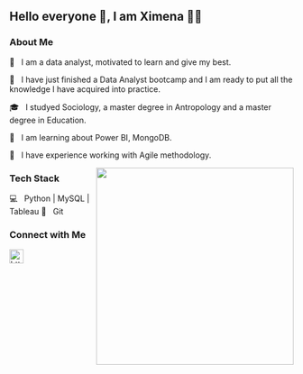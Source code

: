 ## Hello everyone 👋, I am Ximena 👩‍💻

<h3> About Me </h3>

 🤗 &nbsp; I am a data analyst, motivated to learn and give my best.

 🔭 &nbsp; I have just finished a Data Analyst bootcamp and I am ready to put all the knowledge I have acquired into practice.

 🎓 &nbsp; I studyed Sociology, a master degree in Antropology and a master degree in Education. 

 🌱 &nbsp; I am learning about Power BI, MongoDB.

 🔄 &nbsp; I have experience working with Agile methodology.


<img src="https://cdn.dribbble.com/users/355439/screenshots/1636997/media/a16042d19ae1db48e7f02303725a6ee4.gif" width="350" align='right'>


<h3>Tech Stack</h3>

 💻 &nbsp; Python | MySQL | Tableau
 🔧 &nbsp; Git 



<h3> Connect with Me </h3>

<a href="https://www.linkedin.com/in/ximenatrujillom/">
  <img src="https://www.vectorlogo.zone/logos/linkedin/linkedin-icon.svg" alt= "https://www.linkedin.com/in/ximenatrujillom/" height="25" width="25">
</a>

